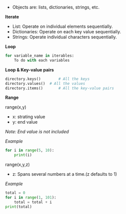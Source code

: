 - Objects are: lists, dictionaries, strings, etc.

**Iterate**

- List: Operate on individual elements sequentially.
- Dictionaries: Operate on each key value sequentially.
- Strings: Operate individual characters sequentially.

**Loop**

```python
for variable_name in iterables:
    To do with each variables
```

**Loop & Key-value pairs**

```python
directory.keys()		# All the keys
directory.values()	# All the values
directory.items()		# All the key-value pairs
```

**Range**

range(x,y)

- x: strating value
- y: end value

*Note: End value is not included*

*Example*

```python
for i in range(5, 10):
    print(i)
```

 range(x,y,z)

- z: Spans several numbers at a time.(z defaults to 1)

*Example*

```python
total = 0
for i in range(1, 101):
    total = total + i
print(total)
```

